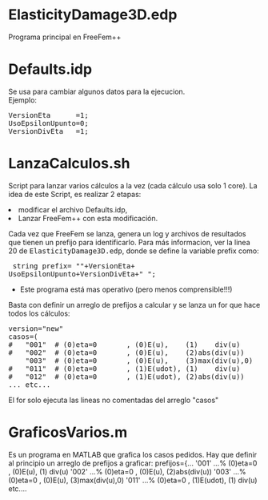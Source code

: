 ElasticityDamage3D.edp
======================
Programa principal en FreeFem++

Defaults.idp 
============
Se usa para cambiar algunos datos para la ejecucion.<br>
Ejemplo:<br>
<pre>
VersionEta      =1;
UsoEpsilonUpunto=0;
VersionDivEta   =1;
</pre>

LanzaCalculos.sh
================
Script para lanzar varios cálculos a la vez (cada cálculo usa solo 1 core).
La idea de este Script, es realizar 2 etapas:<br>
<li>	modificar el archivo Defaults.idp, 
</li><li>	Lanzar FreeFem++ con esta modificación.
</li>
	
Cada vez que FreeFem se lanza, genera un log y archivos de resultados 
que tienen un prefijo para identificarlo. Para más informacion, ver
la linea 20 de <tt>ElasticityDamage3D.edp</tt>, donde se define la variable prefix
como:<pre>
	string prefix=  ""+VersionEta+  UsoEpsilonUpunto+VersionDivEta+"_";</pre>
    
* Este programa está mas operativo (pero menos comprensible!!!)
    
Basta con definir un arreglo de prefijos a calcular
y se lanza un for que hace todos los cálculos:

<pre>
version="new"
casos=(
#   "001"  # (0)eta=0       , (0)E(u),    (1)    div(u)
#   "002"  # (0)eta=0       , (0)E(u),    (2)abs(div(u))
    "003"  # (0)eta=0       , (0)E(u),    (3)max(div(u),0)
#   "011"  # (0)eta=0       , (1)E(udot), (1)    div(u)
#   "012"  # (0)eta=0       , (1)E(udot), (2)abs(div(u))
... etc...
</pre>

El for solo ejecuta las lineas no comentadas del arreglo "casos"

GraficosVarios.m
==================
Es un programa en MATLAB que grafica los casos pedidos.
Hay que definir al principio un arreglo de prefijos a graficar:
  prefijos={...
        '001' ...% (0)eta=0       , (0)E(u),    (1)    div(u)
        '002' ...% (0)eta=0       , (0)E(u),    (2)abs(div(u))
        '003' ...% (0)eta=0       , (0)E(u),    (3)max(div(u),0)
        '011' ...% (0)eta=0       , (1)E(udot), (1)    div(u)
        etc....
        
        